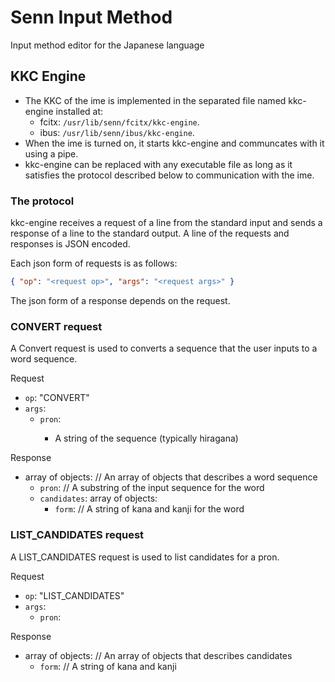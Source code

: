 # Senn Input Method

Input method editor for the Japanese language

## KKC Engine

- The KKC of the ime is implemented in the separated file named kkc-engine installed at:
  - fcitx: `/usr/lib/senn/fcitx/kkc-engine`.
  - ibus: `/usr/lib/senn/ibus/kkc-engine`.
- When the ime is turned on, it starts kkc-engine and communcates with it using a pipe.
- kkc-engine can be replaced with any executable file as long as it satisfies the protocol described below to communication with the ime.

### The protocol

kkc-engine receives a request of a line from the standard input and sends a response of a line to the standard output.
A line of the requests and responses is JSON encoded.

Each json form of requests is as follows:
```json
{ "op": "<request op>", "args": "<request args>" }
```

The json form of a response depends on the request.


### CONVERT request

A Convert request is used to converts a sequence that the user inputs to a word sequence.

Request
- `op`: "CONVERT"
- `args`:
  - `pron`: <string>
    - A string of the sequence (typically hiragana)

Response
- array of objects:   // An array of objects that describes a word sequence
  - `pron`: <string>  // A substring of the input sequence for the word
  - `candidates`: array of objects:
    - `form`: <string>  // A string of kana and kanji for the word


### LIST_CANDIDATES request

A LIST_CANDIDATES request is used to list candidates for a pron.

Request
- `op`: "LIST_CANDIDATES"
- `args`:
  - `pron`: <string>

Response
- array of objects:   // An array of objects that describes candidates
  - `form`: <string>  // A string of kana and kanji
